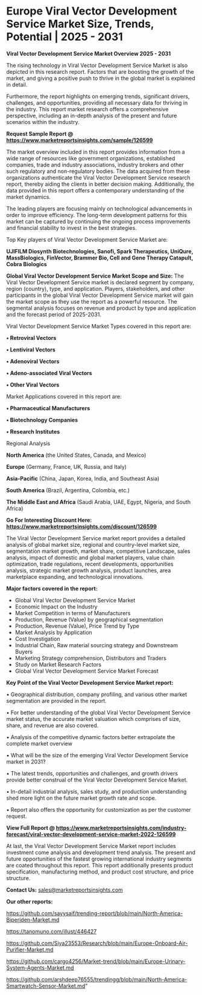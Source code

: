 # Europe Viral Vector Development Service Market Size, Trends, Potential | 2025 - 2031

<Strong> Viral Vector Development Service Market Overview 2025 - 2031</strong>

The rising technology in Viral Vector Development Service Market is also depicted in this research report. Factors that are boosting the growth of the market, and giving a positive push to thrive in the global market is explained in detail.

Furthermore, the report highlights on emerging trends, significant drivers, challenges, and opportunities, providing all necessary data for thriving in the industry. This report market research offers a comprehensive perspective, including an in-depth analysis of the present and future scenarios within the industry.

<strong>Request Sample Report @ <a href=https://www.marketreportsinsights.com/sample/126599>https://www.marketreportsinsights.com/sample/126599</a></strong>

The market overview included in this report provides information from a wide range of resources like government organizations, established companies, trade and industry associations, industry brokers and other such regulatory and non-regulatory bodies. The data acquired from these organizations authenticate the Viral Vector Development Service research report, thereby aiding the clients in better decision making. Additionally, the data provided in this report offers a contemporary understanding of the market dynamics.

The leading players are focusing mainly on technological advancements in order to improve efficiency. The long-term development patterns for this market can be captured by continuing the ongoing process improvements and financial stability to invest in the best strategies.

Top Key players of Viral Vector Development Service Market are:

<strong>UJIFILM Diosynth Biotechnologies, Sanofi, Spark Therapeutics, UniQure, MassBiologics, FinVector, Brammer Bio, Cell and Gene Therapy Catapult, Cobra Biologics</strong>

<strong><b>Global Viral Vector Development Service Market Scope and Size:</b></strong>
The Viral Vector Development Service market is declared segment by company, region (country), type, and application. Players, stakeholders, and other participants in the global Viral Vector Development Service market will gain the market scope as they use the report as a powerful resource. The segmental analysis focuses on revenue and product by type and application and the forecast period of 2025-2031.

Viral Vector Development Service Market Types covered in this report are:

<strong>• Retroviral Vectors

• Lentiviral Vectors

• Adenoviral Vectors

• Adeno-associated Viral Vectors

• Other Viral Vectors</strong>

Market Applications covered in this report are:

<strong>• Pharmaceutical Manufacturers

• Biotechnology Companies

• Research Institutes</strong> 

Regional Analysis

<strong>North America</strong> (the United States, Canada, and Mexico)

<strong>Europe</strong> (Germany, France, UK, Russia, and Italy)

<strong>Asia-Pacific</strong> (China, Japan, Korea, India, and Southeast Asia)

<strong>South America</strong> (Brazil, Argentina, Colombia, etc.)

<strong>The Middle East and Africa</strong> (Saudi Arabia, UAE, Egypt, Nigeria, and South Africa)

<strong>Go For Interesting Discount Here: <a href=https://www.marketreportsinsights.com/discount/126599>https://www.marketreportsinsights.com/discount/126599</a></strong>

The Viral Vector Development Service market report provides a detailed analysis of global market size, regional and country-level market size, segmentation market growth, market share, competitive Landscape, sales analysis, impact of domestic and global market players, value chain optimization, trade regulations, recent developments, opportunities analysis, strategic market growth analysis, product launches, area marketplace expanding, and technological innovations.

<strong><b>Major factors covered in the report:</b></strong>
<ul>
  <li>Global Viral Vector Development Service Market </li>
  <li>Economic Impact on the Industry</li>
  <li>Market Competition in terms of Manufacturers</li>
  <li>Production, Revenue (Value) by geographical segmentation</li>
  <li>Production, Revenue (Value), Price Trend by Type</li>
  <li>Market Analysis by Application</li>
  <li>Cost Investigation</li>
  <li>Industrial Chain, Raw material sourcing strategy and Downstream Buyers</li>
  <li>Marketing Strategy comprehension, Distributors and Traders</li>
  <li>Study on Market Research Factors</li>
  <li>Global Viral Vector Development Service Market Forecast</li>
</ul>

<strong><b>Key Point of the Viral Vector Development Service Market report:</b></strong>

• Geographical distribution, company profiling, and various other market segmentation are provided in the report.

• For better understanding of the global Viral Vector Development Service market status, the accurate market valuation which comprises of size, share, and revenue are also covered.

• Analysis of the competitive dynamic factors better extrapolate the complete market overview

• What will be the size of the emerging Viral Vector Development Service market in 2031?

• The latest trends, opportunities and challenges, and growth drivers provide better construal of the Viral Vector Development Service Market.

• In-detail industrial analysis, sales study, and production understanding shed more light on the future market growth rate and scope.

• Report also offers the opportunity for customization as per the customer request.

<strong><b>View Full Report @ <a href=https://www.marketreportsinsights.com/industry-forecast/viral-vector-development-service-market-2022-126599>https://www.marketreportsinsights.com/industry-forecast/viral-vector-development-service-market-2022-126599</a></b></strong>


At last, the Viral Vector Development Service Market report includes investment come analysis and development trend analysis. The present and future opportunities of the fastest growing international industry segments are coated throughout this report. This report additionally presents product specification, manufacturing method, and product cost structure, and price structure.

<strong>Contact Us:</strong>
sales@marketreportsinsights.com

<strong>Our other reports:</strong>

<a href=https://github.com/sayysaif/trending-report/blob/main/North-America-Biperiden-Market.md>https://github.com/sayysaif/trending-report/blob/main/North-America-Biperiden-Market.md</a>

<a href=https://tanomuno.com/illust/446427>https://tanomuno.com/illust/446427</a>

<a href=https://github.com/Siya23553/Research/blob/main/Europe-Onboard-Air-Purifier-Market.md>https://github.com/Siya23553/Research/blob/main/Europe-Onboard-Air-Purifier-Market.md</a>

<a href=https://github.com/cargo4256/Market-trend/blob/main/Europe-Urinary-System-Agents-Market.md>https://github.com/cargo4256/Market-trend/blob/main/Europe-Urinary-System-Agents-Market.md</a>

<a href=https://github.com/arshdeep76555/trendingg/blob/main/North-America-Smartwatch-Sensor-Market.md>https://github.com/arshdeep76555/trendingg/blob/main/North-America-Smartwatch-Sensor-Market.md</a>"
